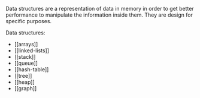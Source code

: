 
Data structures are a representation of data in memory in order to get better performance
to manipulate the information inside them. They are design for specific purposes.

Data structures:
- [[arrays]]
- [[linked-lists]]
- [[stack]]
- [[queue]]
- [[hash-table]]
- [[tree]]
- [[heap]]
- [[graph]]

